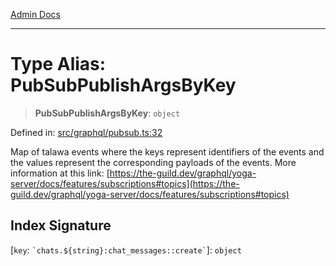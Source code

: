 [Admin Docs](/)

***

# Type Alias: PubSubPublishArgsByKey

> **PubSubPublishArgsByKey**: `object`

Defined in: [src/graphql/pubsub.ts:32](https://github.com/PalisadoesFoundation/talawa-api/blob/a88e9b37389a25702f1dcb39c566193904da08be/src/graphql/pubsub.ts#L32)

Map of talawa events where the keys represent identifiers of the events and the values represent the corresponding payloads of the events. More information at this link: [https://the-guild.dev/graphql/yoga-server/docs/features/subscriptions#topics](https://the-guild.dev/graphql/yoga-server/docs/features/subscriptions#topics)

## Index Signature

\[`key`: `` `chats.${string}:chat_messages::create` ``\]: `object`
